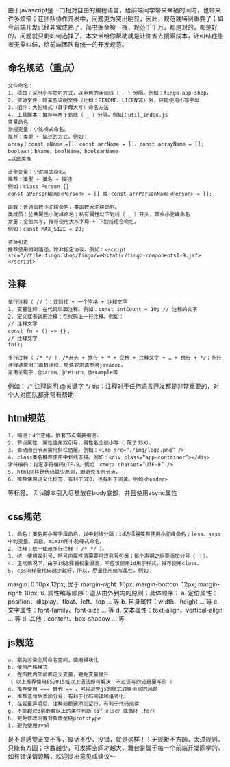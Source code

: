 由于javascript是一门相对自由的编程语言，给前端同学带来幸福的同时，也带来许多烦恼；在团队协作开发中，问题更为突出明显，因此，规范就特别重要了；如今前端开发已经非常成熟了，简书掘金搜一搜，规范千千万，都是对的，都是好的，问题就只剩如何选择了。本文带给你帮助就是让你省去搜索成本，让纠结症患者无需纠结，给前端团队有统一的开发规范。

## 命名规范（重点）
	文件命名：
	1. 项目：采用小写命名方式，以半角的连词线（ - ）分隔。例如：fingo-app-shop，
	2. 资源文件：除某些说明文件（比如：README、LICENSE）外，只能使用小写字母
	3. 组件：大驼峰式（首字母大写）命名方法
	4. 工具脚本：推荐半角下划线（ _ ）分隔。例如：util_index.js
	变量命名
	常规变量：小驼峰式命名。
	推荐：类型 + 描述的方式。例如：
	array：const aName =[]、const arrName = []、const arrayName = [];
	boolean：bName、boolName、booleanName
	…以此类推

	泛型变量：小驼峰式命名。
	推荐：类型 + 类名 + 描述
	例如：class Person {}
	const aPersonName<Person> = [] 或 const arrPersonName<Person> = [];

	函数：普通函数小驼峰命名，类函数大驼峰命名。
	类成员：公共属性小驼峰命名；私有属性以下划线（ _ ）开头，其余小驼峰命名
	常量：全部大写，推荐使用大写字母 + 下划线组合命名。
	例如：const MAX_SIZE = 20;
	
	资源引进
	推荐使用相对路径，除非指定协议。例如：<script src="//file.fingo.shop/fingo/webstatic/fingo-components1-9.js"></script>

## 注释
	单行注释（ // ）：双斜杠 + 一个空格 + 注释文字
	1. 变量注释：在代码后面注释。例如：const intCount = 10;	// 注释的文字
	2. 定义或者调用注释：在代码上一行注释。例如：
	// 注释文字 
	const fn = () => {}；
	// 注释文字
	fn();

	多行注释（ /* */ ）：/*开头 + 换行 + * + 空格 + 注释文字 + … + 换行 + */；多行注释通常用于函数注释，特殊要求请参考javadoc。
	常用关键字：@param、@return、@example等
例如：
	/*
注释说明
@关键字
	*/
tip：注释对于任何语言开发都是非常重要的，对个人对团队都非常有帮助

## html规范
	1. 缩进：4个空格，嵌套节点需要缩进。
	2. 节点属性：属性值用双引号，属性名全部小写（ 除了JSX）。
	3. 自动闭合节点需用斜杠结尾。例如：<img src=“./img/logo.png” />
	4. class类名推荐使用中划线连接。例如：<div class=“app-container”></div>
	字符编码：指定字符编码UTF-8。例如：<meta charset=“UTF-8” />
	5. html同样是代码最少原则，即避免多余节点。
	6. 推荐使用语义化标签，有利于SEO，也有利于阅读。例如<header>
</header>等标签。
	7. js脚本引入尽量放在body底部，并且使用async属性
	
## css规范
	1. 命名：类名用小写字母命名，以中划线分隔；id选择器推荐使用小驼峰命名；less、sass中的变量、函数、mixin用小驼峰式命名。
	2. 注释：统一使用多行注释（ /* */ ）。
	3. 统一使用双引号，括号内属性值需要用双引号包裹；每个声明之后要添加分号（ ；）。
	4. 正常情况下，由于id选择器权重很高，不应该使用id用于样式，推荐使用class。
	5. css同样是代码越少越好，所以，尽量使用缩写属性。例如：
margin: 0 10px 12px; 优于 margin-right: 10px; margin-bottom: 12px; margin-right: 10px;
	6. 属性编写顺序：遵从由外到内的原则；具体顺序：
	a. 定位属性：position、display、float、left、top … 等
	b. 自身属性：width、height … 等
	c. 文字属性：font-family、font-size … 等
	d. 文本属性：text-align、vertical-align … 等
	d. 其他：content、box-shadow … 等
## js规范
	a. 避免污染全局命名空间，使用模块化
	b. 使用严格模式
	c. 在函数内部前面定义变量，避免变量提升
	（ 以上推荐使用ES2015或以上语法即可解决，不过该写的还是要写的 ）
	d. 推荐使用 === 替代 == ，可以避免js的隐式转换带来的问题
	e. 推荐语句后添加分号，有利于代码阅读和格式化。
	f. 在变量声明后、注释前都要添加空行，有利于代码阅读
	g. 不能超过3层嵌套以上的条件判断（if else）或循环（for）
	h. 避免修改内置对象原型链prototype
	i. 避免使用eval

是不是感觉正文不多，废话不少，没错，就是这样！！无规矩不方圆，太过规则，只能有方圆；字数越少，可发挥空间才越大，舞台是属于每一个前端开发同学的。
如有错误请谅解，欢迎提出意见或建议～
